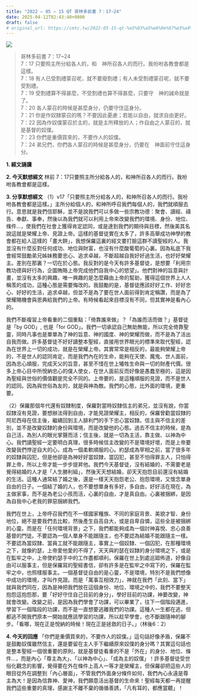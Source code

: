 ```yaml
---
title: "2022 – 05 – 15 QT 哥林多前書 7：17~24"
date: 2025-04-12T02:43:40+0800
draft: false
# original_url: https://cmtc.tw/2022-05-15-qt-%e5%93%a5%e6%9e%97%e5%a4%9a%e5%89%8d%e6%9b%b8-7%ef%bc%9a1724
---
```


![](/images/qt.jpg)
> 哥林多前書 7：17\~24  
> 7：17 只要照主所分給各人的，和　神所召各人的而行。我吩咐各教會都是這樣。  
> 7：18 有人已受割禮蒙召呢，就不要廢割禮；有人未受割禮蒙召呢，就不要受割禮。  
> 7：19 受割禮算不得甚麼，不受割禮也算不得甚麼，只要守　神的誡命就是了。  
> 7：20 各人蒙召的時候是甚麼身分，仍要守住這身分。  
> 7：21 你是作奴隸蒙召的嗎？不要因此憂慮；若能以自由，就求自由更好。  
> 7：22 因為作奴僕蒙召於主的，就是主所釋放的人；作自由之人蒙召的，就是基督的奴僕。  
> 7：23 你們是重價買來的，不要作人的奴僕。  
> 7：24 弟兄們，你們各人蒙召的時候是甚麼身分，仍要在　神面前守住這身分。

**1. 經文誦讀**

**2.  今天默想經文**
林前 7：17只要照主所分給各人的，和神所召各人的而行。我吩咐各教會都是這樣。

**3. 分享默想經文**
（1）v17「只要照主所分給各人的，和神所召各人的而行。我吩咐各教會都是這樣。」主所分給個人的，和神所呼召我們每個人的，我們就順服去行。意思就是我們信耶穌，並不是說我們可以多做一些宗教功德：聚會、讀經、禱告、奉獻、事奉，然後以為我們就可以利用上帝來改變我們的環境、身份、地位、條件…，使我們在社會上獲得肯定認同，或是達到我們的期待與目標，然後美其名說這就是榮耀上帝、見證上帝。這樣的基督徒實在太多了，許多高舉成功神學的教會都在給人這樣的「畫大餅」，我想保羅這裏的經文要打臉這群不讀聖經的人。我並沒有什麼反對任何成功、地位與財富，也沒有什麼酸葡萄的心裏。因為私底下我會經常鼓勵弟兄姊妹務要忠心、追求卓越，不斷超越自我好好過生活，也好好榮耀主。差別在那裏？一切在於心態。我反對的是今天有許多基督徒，是想要「利用宗教功德與好行為，企圖賄賂上帝完成他們自我中心的慾望」。他們對神的旨意與計畫，並沒有太多的興趣，唯一興趣的是怎麼藉由上帝的幫助，獲得這個世界上人人稱羡的成功，這種心態是需要悔改的。我鼓勵的是，基督徒應該好好工作、好好忠心、好好的生活，追求卓越，但並不是為了要在世人面前得到肯定稱讚，而是為了榮耀賜機會與恩典給我們的上帝。有時候看起來目標沒有不同，但其實神是看內心的。

我們不斷複習上帝看重的二個重點：「倚靠誰來做」？「為誰而活而做？」基督徒是「by GOD」, 也是「for GOD」。我們一切承認自己無助無能，所以完全倚靠聖靈，同時凡事也是單單為了神的旨意、神的國度、神的榮耀而做，而不是為了活出自我而做。許多基督徒不好好讀整本聖經，直接用世界眼光的標準來取代聖經，認為在世界上一切的成功，就是在榮耀上帝。其實常常是相反的，最能夠榮耀上帝的，不是世人的認同肯定，而是我們內在的生命，能夠在天使、魔鬼、世人面前，因為忠心順服，完成天父的旨意，甚至不惜在世上犧牲生命與一切的財產代價。很多上帝心目中所悅納忠心的僕人使女，在世人面前反而好像是愚蠢至極的，這是因為聖經與世俗的價值觀是完全不同的。上帝要的，是這種順服的見證，而不是世人的認同。因為與世俗為友的，就是與神為敵。我們的心態，比外面的環境，更重要。

（2）保羅那個年代還有奴隸制度，保羅對當時奴隸信主的弟兄，並沒有說，你當奴隸沒有見證，要想辦法得到自由，才能見證榮耀主，相反的，保羅曾勸當奴隸的阿尼西母在信主後，繼續回到主人腓利門的手下忠心當奴隸。信主與不信主的差別，並不是改變奴隸的身份與環境，而是改變他的心態。過去不信主的時候，是為自己活，為別人的眼光掌聲而活；信主後，就是一切為主活，靠主做、以神為中心。我們讀聖經一定要明白真理，很多時候信主改變的不是環境好壞，而是上帝要改變我們悖逆自大的心，成為一個柔軟順服的心。約瑟成為宰相之前，當了很多年的奴隸與囚犯，但是他卻是為神好好當奴隸，當囚犯，甚至不怕得罪主人，只怕得罪上帝，所以上帝才能一步步提昇他。我們今天基督徒，沒有結婚的，不需要老是覺得結婚的人才是「人生勝利組」，然後天天想結婚，卻天天抱怨目前還沒有結婚的生活。這種人通常結了婚之後，還是一樣天天抱怨老公、抱怨環境，又懷念單身自由的日子。一個結了婚的人，也不要想單身有多好，多自由，好好活在現在，為主做家事，而不是為老公小孩而活，心裏的自由，才是真自由。心裏被捆綁，是因為自我中心老我的罪惡捆綁我們。

我們在世上，上帝呼召我們在不一樣國家種族、不同的家庭背景、美貌才智、身份地位，絕不是要我們去比較，然後產生自高自大，或是自卑自憐，這些全是被捆綁的心靈。而是在「任何環境背景」之下，我們都能夠成為一個討神喜悅、忠心良善基督的門徒。不要認為一個人單身不能跟隨主，也不要認為結婚不能跟隨主一樣。不要認為當奴隸、當員工就不能跟隨主，事實上一個奴隸、一個囚犯，在那種環境之下，就像約瑟，上帝愛他愛的不得了，天天與約瑟在奴隸的身分環境之下，或是在監牢之中，上帝使約瑟手中的工作盡都順利。保羅在世上到處巡廻佈道，好像自由可以服事主，但是保羅寫的聖經書信，卻有許多是在監牢之中寫下的，保羅在監牢之中，也照樣服事主。一個基督徒自由的是心靈，不是環境，特別不是我們想像中成功的環境，才叫作見證。而是「萬事互相效力」，神就在我們「此刻、當下」就與我們同在，因為是神把我們放在這個身份、地位、環境之中的，我們不要整天抱怨這抱怨那，要「好好守住自己目前的身分」，學好目前的功課，神要改變，神就會改變。改變之前，是因為我們學會了功課，可以畢業了，往下一個階段邁進，學習下一個階段的功課，而不是一直想要逃離我們的功課。這種人一生都在逃，但都逃不開我們原本一開始就應該學習的功課，所以趁早學會，也不斷跟隨神的腳步。「看哪，現在正是悅納的時候！現在正是拯救的日子。」（林後6：2）

**4. 今天的回應**
「你們是重價買來的，不要作人的奴僕。」這句話好像矛盾，保羅不是鼓勵奴僕雖然信主，還是要留在主人手下繼續原來奴僕的身分嗎？其實這句話也是整本聖經一個很重要的原則，就是基督徒看重的不是「外在」的身分、地位、條件…，而是內心「尊主為大」、「以神為中心」、「成為主的奴僕」！許多基督徒受世俗化觀念的影響，覺得要在外在條件上高人一等才是榮耀主，但保羅卻把這些人的眼目從外在調整到「內心層面」，不管我們外面身分條件如何，我們內心永遠是尊主為大！是因為信靠神、愛神，我們願意活出基督的生命來！聖經每天都一再提醒我們這些重要的真理，感謝主不離不棄的循循善誘，「凡有耳的，都應當聽」！
